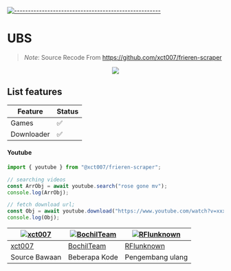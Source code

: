 [![-----------------------------------------------------](https://raw.githubusercontent.com/andreasbm/readme/master/assets/lines/colored.png)](#table-of-contents)
# UBS

 > *Note*: Source Recode From https://github.com/xct007/frieren-scraper
 
 <p align="center">
<img width="" src="https://img.shields.io/github/repo-size/RFIunknown/UBS?color=green&label=Repo%20Size&style=for-the-badge&logo=appveyor">

</p>

## List features

| Feature  | Status |
| ------------- | ------------- |
| Games | ✅ |
| Downloader | ✅ |

#### Youtube

```js
import { youtube } from "@xct007/frieren-scraper";

// searching videos
const ArrObj = await youtube.search("rose gone mv");
console.log(ArrObj);

// fetch download url;
const Obj = await youtube.download("https://www.youtube.com/watch?v=xxx");
console.log(Obj);
```

 [![xct007](https://github.com/xct007.png?size=100)](https://github.com/xct007) | [![BochilTeam](https://github.com/BochilTeam.png?size=150)](https://github.com/BochilTeam) | [![RFIunknown](https://github.com/RFIunknown.png?size=100)](https://github.com/RFIunknown)
----|----|----
[xct007](https://github.com/xct007) | [BochilTeam](https://github.com/BochilTeam) | [RFIunknown](https://github.com/RFIunknown)
 Source Bawaan | Beberapa Kode | Pengembang ulang
